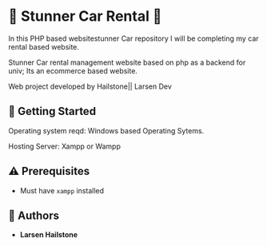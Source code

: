
# :ocean: Stunner Car Rental :ocean:

In this PHP based websitestunner Car  repository I will be completing my car rental based website. 


Stunner Car rental management website based on php as a backend for univ; Its an ecommerce based website.



Web project developed by Hailstone|| Larsen Dev

## :running: Getting Started


Operating system reqd: Windows based Operating Sytems.


Hosting Server: Xampp or Wampp



## :warning: Prerequisites

* Must have `xampp` installed


## :blue_book: Authors
* **Larsen Hailstone**
